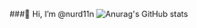 ###👋 Hi, I’m @nurd11n
![Anurag's GitHub stats](https://github-readme-stats.vercel.app/api?username=nurd11n&theme=dark&show_icons=true)
